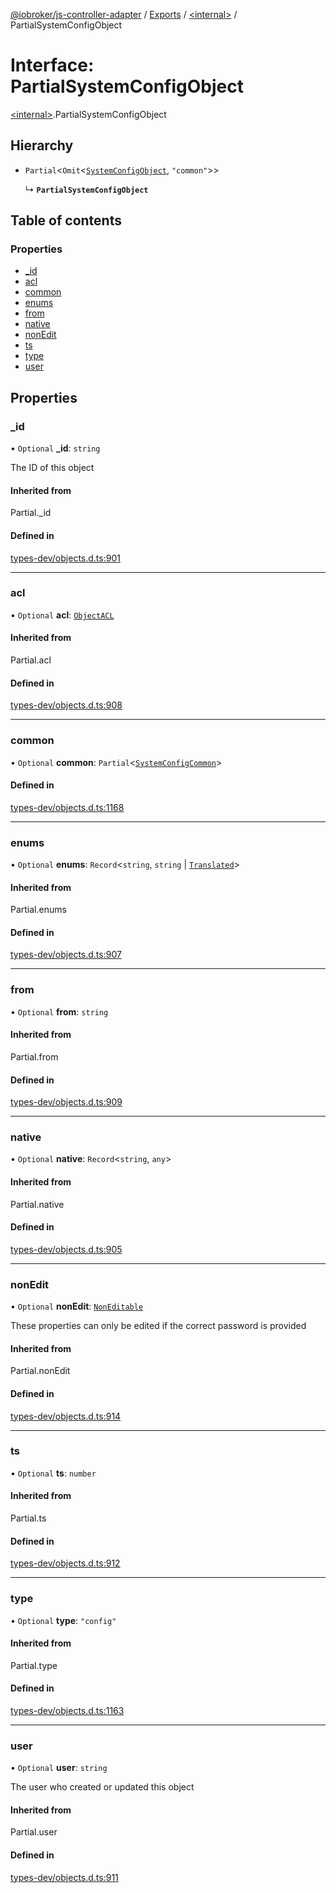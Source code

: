 [@iobroker/js-controller-adapter](../README.md) / [Exports](../modules.md) / [\<internal\>](../modules/internal_.md) / PartialSystemConfigObject

# Interface: PartialSystemConfigObject

[\<internal\>](../modules/internal_.md).PartialSystemConfigObject

## Hierarchy

- `Partial`\<`Omit`\<[`SystemConfigObject`](internal_.SystemConfigObject.md), ``"common"``\>\>

  ↳ **`PartialSystemConfigObject`**

## Table of contents

### Properties

- [\_id](internal_.PartialSystemConfigObject.md#_id)
- [acl](internal_.PartialSystemConfigObject.md#acl)
- [common](internal_.PartialSystemConfigObject.md#common)
- [enums](internal_.PartialSystemConfigObject.md#enums)
- [from](internal_.PartialSystemConfigObject.md#from)
- [native](internal_.PartialSystemConfigObject.md#native)
- [nonEdit](internal_.PartialSystemConfigObject.md#nonedit)
- [ts](internal_.PartialSystemConfigObject.md#ts)
- [type](internal_.PartialSystemConfigObject.md#type)
- [user](internal_.PartialSystemConfigObject.md#user)

## Properties

### \_id

• `Optional` **\_id**: `string`

The ID of this object

#### Inherited from

Partial.\_id

#### Defined in

[types-dev/objects.d.ts:901](https://github.com/ioBroker/ioBroker.js-controller/blob/8055a2557df8dde044ef06d40117396b9c86cabc/packages/types-dev/objects.d.ts#L901)

___

### acl

• `Optional` **acl**: [`ObjectACL`](internal_.ObjectACL.md)

#### Inherited from

Partial.acl

#### Defined in

[types-dev/objects.d.ts:908](https://github.com/ioBroker/ioBroker.js-controller/blob/8055a2557df8dde044ef06d40117396b9c86cabc/packages/types-dev/objects.d.ts#L908)

___

### common

• `Optional` **common**: `Partial`\<[`SystemConfigCommon`](internal_.SystemConfigCommon.md)\>

#### Defined in

[types-dev/objects.d.ts:1168](https://github.com/ioBroker/ioBroker.js-controller/blob/8055a2557df8dde044ef06d40117396b9c86cabc/packages/types-dev/objects.d.ts#L1168)

___

### enums

• `Optional` **enums**: `Record`\<`string`, `string` \| [`Translated`](../modules/internal_.md#translated)\>

#### Inherited from

Partial.enums

#### Defined in

[types-dev/objects.d.ts:907](https://github.com/ioBroker/ioBroker.js-controller/blob/8055a2557df8dde044ef06d40117396b9c86cabc/packages/types-dev/objects.d.ts#L907)

___

### from

• `Optional` **from**: `string`

#### Inherited from

Partial.from

#### Defined in

[types-dev/objects.d.ts:909](https://github.com/ioBroker/ioBroker.js-controller/blob/8055a2557df8dde044ef06d40117396b9c86cabc/packages/types-dev/objects.d.ts#L909)

___

### native

• `Optional` **native**: `Record`\<`string`, `any`\>

#### Inherited from

Partial.native

#### Defined in

[types-dev/objects.d.ts:905](https://github.com/ioBroker/ioBroker.js-controller/blob/8055a2557df8dde044ef06d40117396b9c86cabc/packages/types-dev/objects.d.ts#L905)

___

### nonEdit

• `Optional` **nonEdit**: [`NonEditable`](internal_.NonEditable.md)

These properties can only be edited if the correct password is provided

#### Inherited from

Partial.nonEdit

#### Defined in

[types-dev/objects.d.ts:914](https://github.com/ioBroker/ioBroker.js-controller/blob/8055a2557df8dde044ef06d40117396b9c86cabc/packages/types-dev/objects.d.ts#L914)

___

### ts

• `Optional` **ts**: `number`

#### Inherited from

Partial.ts

#### Defined in

[types-dev/objects.d.ts:912](https://github.com/ioBroker/ioBroker.js-controller/blob/8055a2557df8dde044ef06d40117396b9c86cabc/packages/types-dev/objects.d.ts#L912)

___

### type

• `Optional` **type**: ``"config"``

#### Inherited from

Partial.type

#### Defined in

[types-dev/objects.d.ts:1163](https://github.com/ioBroker/ioBroker.js-controller/blob/8055a2557df8dde044ef06d40117396b9c86cabc/packages/types-dev/objects.d.ts#L1163)

___

### user

• `Optional` **user**: `string`

The user who created or updated this object

#### Inherited from

Partial.user

#### Defined in

[types-dev/objects.d.ts:911](https://github.com/ioBroker/ioBroker.js-controller/blob/8055a2557df8dde044ef06d40117396b9c86cabc/packages/types-dev/objects.d.ts#L911)
